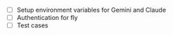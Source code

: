 - [ ] Setup environment variables for Gemini and Claude
- [ ] Authentication for fly
- [ ] Test cases